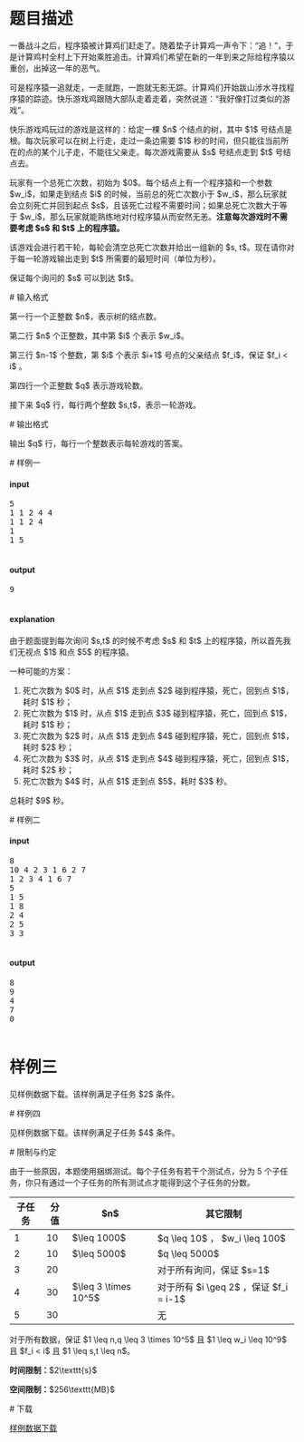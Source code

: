 # 题目描述

<p>一番战斗之后，程序猿被计算鸡们赶走了。随着垫子计算鸡一声令下：“追！”，于是计算鸡村全村上下开始乘胜追击。计算鸡们希望在新的一年到来之际给程序猿以重创，出掉这一年的恶气。</p>
<p>可是程序猿一追就走，一走就跑，一跑就无影无踪。计算鸡们开始跋山涉水寻找程序猿的踪迹。快乐游戏鸡跟随大部队走着走着，突然说道：“我好像打过类似的游戏”。</p>
<p>快乐游戏鸡玩过的游戏是这样的：给定一棵 $n$ 个结点的树，其中 $1$ 号结点是根。每次玩家可以在树上行走，走过一条边需要 $1$ 秒的时间，但只能往当前所在的点的某个儿子走，不能往父亲走。每次游戏需要从 $s$ 号结点走到 $t$ 号结点去。</p>
<p>玩家有一个总死亡次数，初始为 $0$。每个结点上有一个程序猿和一个参数 $w_i$，如果走到结点 $i$ 的时候，当前总的死亡次数小于 $w_i$，那么玩家就会立刻死亡并回到起点 $s$，且该死亡过程不需要时间；如果总死亡次数大于等于 $w_i$，那么玩家就能熟练地对付程序猿从而安然无恙。<strong>注意每次游戏时不需要考虑 $s$ 和 $t$ 上的程序猿。</strong></p>
<p>该游戏会进行若干轮，每轮会清空总死亡次数并给出一组新的 $s, t$。现在请你对于每一轮游戏输出走到 $t$ 所需要的最短时间（单位为秒）。</p>
<p>保证每个询问的 $s$ 可以到达 $t$。</p>
# 输入格式


<p>第一行一个正整数 $n$，表示树的结点数。</p>
<p>第二行 $n$ 个正整数，其中第 $i$ 个表示 $w_i$。</p>
<p>第三行 $n-1$ 个整数，第 $i$ 个表示 $i+1$ 号点的父亲结点 $f_i$，保证 $f_i &lt; i$ 。</p>
<p>第四行一个正整数 $q$ 表示游戏轮数。</p>
<p>接下来 $q$ 行，每行两个整数 $s,t$，表示一轮游戏。</p>
# 输出格式


<p>输出 $q$ 行，每行一个整数表示每轮游戏的答案。</p>
# 样例一


<h4>input</h4>
<pre>5
1 1 2 4 4
1 1 2 4
1
1 5

</pre>

<h4>output</h4>
<pre>9

</pre>

<h4>explanation</h4>
<p>由于题面提到每次询问 $s,t$ 的时候不考虑 $s$ 和 $t$ 上的程序猿，所以首先我们无视点 $1$ 和点 $5$ 的程序猿。</p>
<p>一种可能的方案：</p>
<ol><li>死亡次数为 $0$ 时，从点 $1$ 走到点 $2$ 碰到程序猿，死亡，回到点 $1$，耗时 $1$ 秒；</li>
<li>死亡次数为 $1$ 时，从点 $1$ 走到点 $3$ 碰到程序猿，死亡，回到点 $1$，耗时 $1$ 秒；</li>
<li>死亡次数为 $2$ 时，从点 $1$ 走到点 $4$ 碰到程序猿，死亡，回到点 $1$，耗时 $2$ 秒；</li>
<li>死亡次数为 $3$ 时，从点 $1$ 走到点 $4$ 碰到程序猿，死亡，回到点 $1$，耗时 $2$ 秒；</li>
<li>死亡次数为 $4$ 时，从点 $1$ 走到点 $5$，耗时 $3$ 秒。</li>
</ol><p>总耗时 $9$ 秒。</p>
# 样例二


<h4>input</h4>
<pre>8
10 4 2 3 1 6 2 7
1 2 3 4 1 6 7
5
1 5
1 8
2 4
2 5
3 3

</pre>

<h4>output</h4>
<pre>8
9
4
7
0

</pre>

# 样例三


<p>见样例数据下载。该样例满足子任务 $2$ 条件。</p>
# 样例四


<p>见样例数据下载。该样例满足子任务 $4$ 条件。</p>
# 限制与约定


<p>由于一些原因，本题使用捆绑测试。每个子任务有若干个测试点，分为 5 个子任务，你只有通过一个子任务的所有测试点才能得到这个子任务的分数。</p>
<div class="table-responsive">
<table class="table table-bordered table-text-center table-vertical-middle"><thead><tr><th>子任务</th>
<th>分值</th>
<th>$n$</th>
<th>其它限制</th>
</tr></thead><tbody><tr><td>1</td><td>10</td><td>$\leq 1000$</td><td>$q \leq 10$ ， $w_i \leq 100$</td></tr><tr><td>2</td><td>10</td><td>$\leq 5000$</td><td>$q \leq 5000$</td></tr><tr><td>3</td><td>20</td><td rowspan="3">$\leq 3 \times 10^5$</td><td>对于所有询问，保证 $s=1$</td></tr><tr><td>4</td><td>30</td><td>对于所有 $i \geq 2$ ，保证 $f_i = i-1$</td></tr><tr><td>5</td><td>30</td><td>无</td></tr></tbody></table></div>

<p>对于所有数据，保证 $1 \leq n,q \leq 3 \times 10^5$ 且 $1 \leq w_i \leq 10^9$ 且 $f_i &lt; i$ 且 $1 \leq s,t \leq n$。</p>
<p><strong>时间限制：</strong>$2\texttt{s}$</p>
<p><strong>空间限制：</strong>$256\texttt{MB}$</p>
# 下载


<p><a href="/download.php?type=problem&amp;id=284">样例数据下载</a></p>
